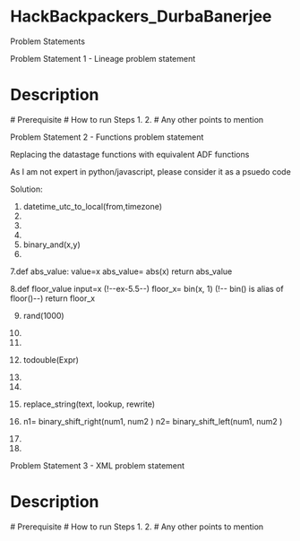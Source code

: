 # HackBackpackers_DurbaBanerjee

Problem Statements

Problem Statement 1 - Lineage problem statement
# Description
<Write some description for your solution>
# Prerequisite
<Write any prerequisites needed to run your solution>
# How to run
<Write steps to run your solution>
Steps
1.
2.
# Any other points to mention
<Any other points if you want to mention>



Problem Statement 2 - Functions problem statement

Replacing the datastage functions with equivalent ADF functions

As I am not expert in python/javascript, please consider it as a psuedo code 

Solution:
1. datetime_utc_to_local(from,timezone)
2.
3.
4.
5. binary_and(x,y)
6. 
7.def abs_value:
value=x
abs_value= abs(x)
return abs_value

8.def floor_value
input=x (!--ex-5.5--)
floor_x= bin(x, 1)  (!-- bin() is alias of floor()--)
return floor_x

9. rand(1000)

10.
11.
12. todouble(Expr)

13. 
15.
16. replace_string(text, lookup, rewrite)

17. n1= binary_shift_right(num1, num2 )
   n2= binary_shift_left(num1, num2 )
18.
19.



Problem Statement 3 - XML problem statement
# Description
<Write some description for your solution>
# Prerequisite
<Write any prerequisites needed to run your solution>
# How to run
<Write steps to run your solution>
Steps
1.
2.
# Any other points to mention
<Any other points if you want to mention>
